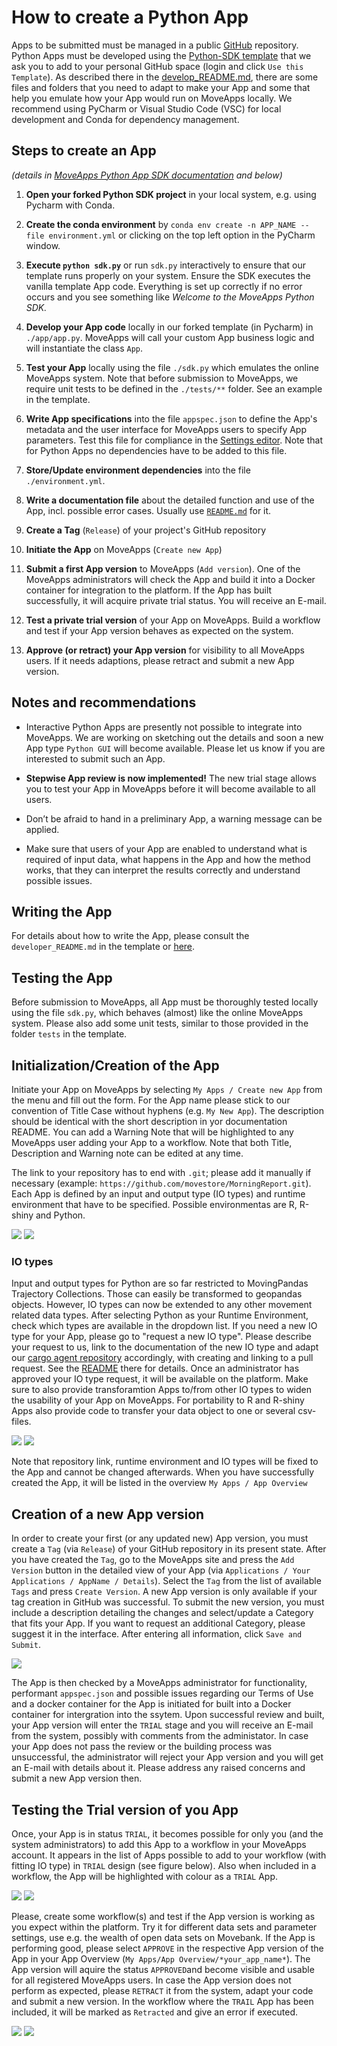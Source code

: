 # How to create a Python App

Apps to be submitted must be managed in a public [GitHub](https://github.com) repository. Python Apps must be developed using the [Python-SDK template](https://github.com/movestore/python-sdk) that we ask you to add to your personal GitHub space (login and click `Use this Template`). As described there in the [develop_README.md](https://github.com/movestore/python-sdk/blob/main/developer_README.md), there are some files and folders that you need to adapt to make your App and some that help you emulate how your App would run on MoveApps locally. We recommend using PyCharm or Visual Studio Code (VSC) for local development and Conda for dependency management.


## Steps to create an App
*(details in [MoveApps Python App SDK documentation](python-sdk.md) and below)*

1. **Open your forked Python SDK project** in your local system, e.g. using Pycharm with Conda.

2. **Create the conda environment** by `conda env create -n APP_NAME --file environment.yml` or clicking on the top left option in the PyCharm window.

3. **Execute `python sdk.py`** or run `sdk.py` interactively to ensure that our template runs properly on your system. Ensure the SDK executes the vanilla template App code. Everything is set up correctly if no error occurs and you see something like _Welcome to the MoveApps Python SDK._

4. **Develop your App code** locally in our forked template (in Pycharm) in `./app/app.py`. MoveApps will call your custom App business logic and will instantiate the class `App`.

5. **Test your App** locally using the file `./sdk.py` which emulates the online MoveApps system. Note that before submission to MoveApps, we require unit tests to be defined in the `./tests/**` folder. See an example in the template.

3. **Write App specifications** into the file `appspec.json` to define the App's metadata and the user interface for MoveApps users to specify App parameters. Test this file for compliance in the [Settings editor](https://www.moveapps.org/apps/settingseditor ':ignore'). Note that for Python Apps no dependencies have to be added to this file.

3. **Store/Update environment dependencies** into the file `./environment.yml`.

4. **Write a documentation file** about the detailed function and use of the App, incl. possible error cases. Usually use [`README.md`](README_file_description.md) for it.

6. **Create a Tag** (`Release`) of your project's GitHub repository

7. **Initiate the App** on MoveApps (`Create new App`)

8. **Submit a first App version** to MoveApps (`Add version`). One of the MoveApps administrators will check the App and build it into a Docker container for integration to the platform. If the App has built successfully, it will acquire private trial status. You will receive an E-mail.

9. **Test a private trial version** of your App on MoveApps. Build a workflow and test if your App version behaves as expected on the system.

10. **Approve (or retract) your App version** for visibility to all MoveApps users. If it needs adaptions, please retract and submit a new App version.


## Notes and recommendations
- Interactive Python Apps are presently not possible to integrate into MoveApps. We are working on sketching out the details and soon a new App type `Python GUI` will become available. Please let us know if you are interested to submit such an App.

- **Stepwise App review is now implemented!** The new trial stage allows you to test your App in MoveApps before it will become available to all users.

- Don’t be afraid to hand in a preliminary App, a warning message can be applied.

- Make sure that users of your App are enabled to understand what is required of input data, what happens in the App and how the method works, that they can interpret the results correctly and understand possible issues.

## Writing the App
For details about how to write the App, please consult the `developer_README.md` in the template or [here](https://github.com/movestore/python-sdk/blob/main/developer_README.md).

## Testing the App
Before submission to MoveApps, all App must be thoroughly tested locally using the file `sdk.py`, which behaves (almost) like the online MoveApps system. Please also add some unit tests, similar to those provided in the folder `tests` in the template. 

## Initialization/Creation of the App

Initiate your App on MoveApps by selecting `My Apps / Create new App` from the menu and fill out the form. For the App name please stick to our convention of Title Case without hyphens (e.g. `My New App`). The description should be identical with the short description in yor documentation README. You can add a Warning Note that will be highlighted to any MoveApps user adding your App to a workflow. Note that both Title, Description and Warning note can be edited at any time.

The link to your repository has to end with `.git`; please add it manually if necessary (example: `https://github.com/movestore/MorningReport.git`). 
Each App is defined by an input and output type (IO types) and runtime environment that have to be specified. Possible environmentas are R, R-shiny and Python. 

![](../files/initializeApp.png)
![](../files/InitApp_IOtype2.png)

### IO types
Input and output types for Python are so far restricted to MovingPandas Trajectory Collections. Those can easily be transformed to geopandas objects. However, IO types can now be extended to any other movement related data types. After selecting Python as your Runtime Environment, check which types are available in the dropdown list. If you need a new IO type for your App, please go to "request a new IO type". Please describe your request to us, link to the documentation of the new IO type and adapt our [cargo agent repository](https://github.com/movestore/cargo-agent-python) accordingly, with creating and linking to a pull request. See the [README](https://github.com/movestore/cargo-agent-python#readme) there for details. Once an administrator has approved your IO type request, it will be available on the platform. Make sure to also provide transforamtion Apps to/from other IO types to widen the usability of your App on MoveApps. For portability to R and R-shiny Apps also provide code to transfer your data object to one or several csv-files.

![](../files/ReqNewIOtype3.png)
![](../files/ReqNewIOtype2.png)

Note that repository link, runtime environment and IO types will be fixed to the App and cannot be changed afterwards. When you have successfully created the App, it will be listed in the overview `My Apps / App Overview`


## Creation of a new App version
In order to create your first (or any updated new) App version, you must create a `Tag` (via `Release`) of your GitHub repository in its present state. After you have created the `Tag`, go to the MoveApps site and press the `Add Version` button in the detailed view of your App (via `Applications / Your Applications / AppName / Details`). Select the `Tag` from the list of available `Tags` and press `Create Version`. A new App version is only available if your tag creation in GitHub was successful. To submit the new version, you must include a description detailing the changes and select/update a Category that fits your App. If you want to request an additional Category, please suggest it in the interface. After entering all information, click `Save and Submit`.

![](../files/Appdevel_createNewAppVersion.png)

The App is then checked by a MoveApps administrator for functionality, performant `appspec.json` and possible issues regarding our Terms of Use and a docker container for the App is initiated for built into a Docker container for intergration into the ssytem. Upon successful review and built, your App version will enter the `TRIAL` stage and you will receive an E-mail from the system, possibly with comments from the administator. In case your App does not pass the review or the building process was unsuccessful, the administrator will reject your App version and you will get an E-mail with details about it. Please address any raised concerns and submit a new App version then.


## Testing the Trial version of you App

Once, your App is in status `TRIAL`, it becomes possible for only you (and the system administrators) to add this App to a workflow in your MoveApps account. It appears in the list of Apps possible to add to your workflow (with fitting IO type) in `TRIAL` design (see figure below). Also when included in a workflow, the App will be highlighted with colour as a `TRIAL` App.

![](../files/Trail_AppIntoWF.png)
![](../files/Trail_IsInWF.png)

Please, create some workflow(s) and test if the App version is working as you expect within the platform. Try it for different data sets and parameter settings, use e.g. the wealth of open data sets on Movebank. If the App is performing good, please select `APPROVE` in the respective App version of the App in your App Overview (`My Apps/App Overview/*your_app_name*`). The App version will aquire the status `APPROVED`and become visible and usable for all registered MoveApps users. In case the App version does not perform as expected, please `RETRACT` it from the system, adapt your code and submit a new version. In the workflow where the `TRAIL` App has been included, it will be marked as `Retracted` and give an error if executed.

![](../files/Trail_AppVersion.png)
![](../files/Trail_RetractInWF.png)